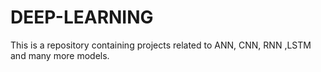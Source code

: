 # DEEP-LEARNING
This is a repository containing projects related to ANN, CNN, RNN ,LSTM and many more models.
